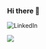 ### Hi there 👋

<img alt="LinkedIn" src="https://img.shields.io/badge/linkedin-%230077B5.svg?style=for-the-badge&logo=linkedin&logoColor=white"/>

![](https://komarev.com/ghpvc/?username=MOAZ47&color=green&style=plastic&label=PROFILE+VIEWS)


<!--
**MOAZ47/MOAZ47** is a ✨ _special_ ✨ repository because its `README.md` (this file) appears on your GitHub profile.

Here are some ideas to get you started:

- 🔭 I’m currently working on ...
- 🌱 I’m currently learning ...
- 👯 I’m looking to collaborate on ...
- 🤔 I’m looking for help with ...
- 💬 Ask me about ...
- 📫 How to reach me: ...
- 😄 Pronouns: ...
- ⚡ Fun fact: ...
-->
